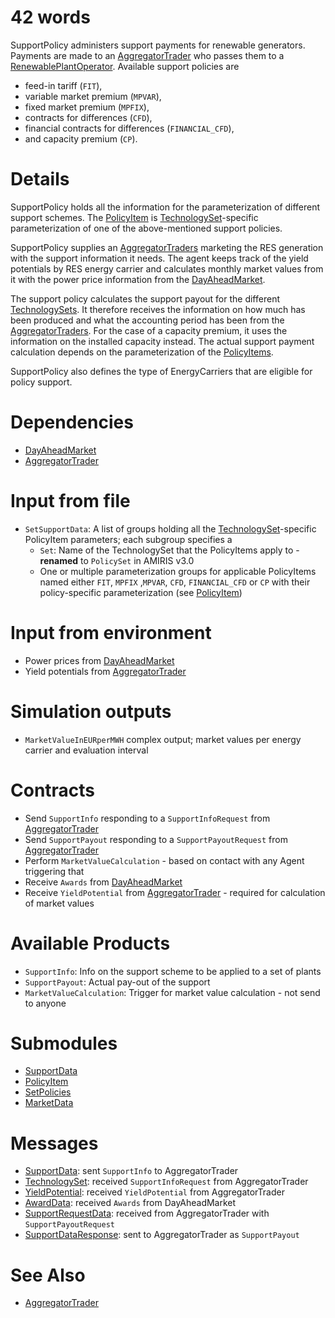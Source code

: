 # 42 words

SupportPolicy administers support payments for renewable generators.
Payments are made to an [AggregatorTrader](./AggregatorTrader.md) who passes them to a [RenewablePlantOperator](./RenewablePlantOperator.md).
Available support policies are

* feed-in tariff (`FIT`), 
* variable market premium (`MPVAR`), 
* fixed market premium (`MPFIX`), 
* contracts for differences (`CFD`), 
* financial contracts for differences (`FINANCIAL_CFD`),
* and capacity premium (`CP`).

# Details

SupportPolicy holds all the information for the parameterization of different support schemes.
The [PolicyItem](../Modules/PolicyItem.md) is [TechnologySet](../Comms/TechnologySet.md)-specific parameterization of one of the above-mentioned support policies.

SupportPolicy supplies an [AggregatorTraders](./AggregatorTrader.md) marketing the RES generation with the support information it needs.
The agent keeps track of the yield potentials by RES energy carrier and calculates monthly market values from it with the power price information from the [DayAheadMarket](./DayAheadMarket.md).

The support policy calculates the support payout for the different [TechnologySets](../Comms/TechnologySet.md). 
It therefore receives the information on how much has been produced and what the accounting period has been from the [AggregatorTraders](./AggregatorTrader.md).
For the case of a capacity premium, it uses the information on the installed capacity instead.
The actual support payment calculation depends on the parameterization of the [PolicyItems](../Modules/PolicyItem.md).

SupportPolicy also defines the type of EnergyCarriers that are eligible for policy support.

# Dependencies

* [DayAheadMarket](./DayAheadMarket.md)
* [AggregatorTrader](./AggregatorTrader.md)

# Input from file

* `SetSupportData`: A list of groups holding all the [TechnologySet](../Comms/TechnologySet.md)-specific PolicyItem parameters; each subgroup specifies a
  * `Set`: Name of the TechnologySet that the PolicyItems apply to  - **renamed** to `PolicySet` in AMIRIS v3.0
  * One or multiple parameterization groups for applicable PolicyItems named either `FIT`, `MPFIX` ,`MPVAR`, `CFD`, `FINANCIAL_CFD` or `CP` with their policy-specific parameterization (see [PolicyItem](../Modules/PolicyItem.md))

# Input from environment

* Power prices from [DayAheadMarket](./DayAheadMarket.md)
* Yield potentials from [AggregatorTrader](./AggregatorTrader.md)

# Simulation outputs

* `MarketValueInEURperMWH` complex output; market values per energy carrier and evaluation interval

# Contracts

* Send `SupportInfo` responding to a `SupportInfoRequest` from [AggregatorTrader](./AggregatorTrader.md)
* Send `SupportPayout` responding to a `SupportPayoutRequest` from [AggregatorTrader](./AggregatorTrader.md)
* Perform `MarketValueCalculation` - based on contact with any Agent triggering that
* Receive `Awards` from [DayAheadMarket](./DayAheadMarket.md)
* Receive `YieldPotential` from [AggregatorTrader](./AggregatorTrader.md) - required for calculation of market values

# Available Products

* `SupportInfo`: Info on the support scheme to be applied to a set of plants
* `SupportPayout`: Actual pay-out of the support
* `MarketValueCalculation`: Trigger for market value calculation - not send to anyone

# Submodules

* [SupportData](../Comms/SupportData.md)
* [PolicyItem](../Modules/PolicyItem.md)
* [SetPolicies](../Modules/SetPolicies.md)
* [MarketData](../Modules/MarketData.md)

# Messages

* [SupportData](../Comms/SupportData.md): sent `SupportInfo` to AggregatorTrader
* [TechnologySet](../Comms/TechnologySet.md): received `SupportInfoRequest` from AggregatorTrader
* [YieldPotential](../Comms/YieldPotential.md): received `YieldPotential` from AggregatorTrader
* [AwardData](../Comms/AwardData.md): received `Awards` from DayAheadMarket
* [SupportRequestData](../Comms/SupportRequestData.md): received from AggregatorTrader with `SupportPayoutRequest`
* [SupportDataResponse](../Comms/SupportResponseData.md): sent to AggregatorTrader as `SupportPayout`

# See Also

* [AggregatorTrader](./AggregatorTrader.md)
